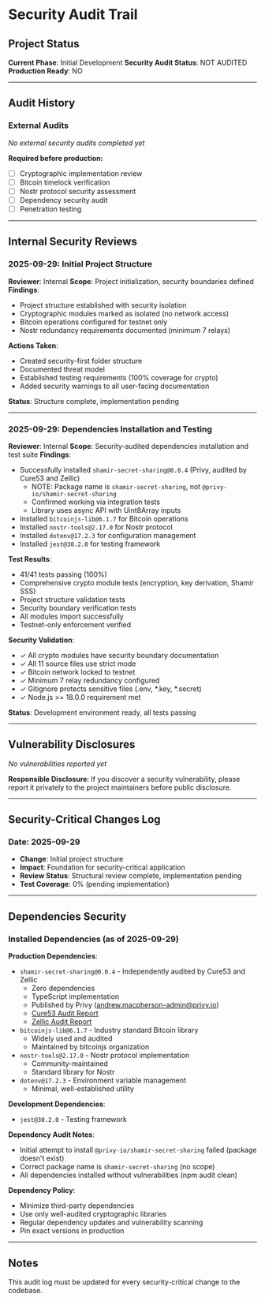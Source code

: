 # Security Audit Trail

## Project Status
**Current Phase**: Initial Development
**Security Audit Status**: NOT AUDITED
**Production Ready**: NO

---

## Audit History

### External Audits
*No external security audits completed yet*

**Required before production:**
- [ ] Cryptographic implementation review
- [ ] Bitcoin timelock verification
- [ ] Nostr protocol security assessment
- [ ] Dependency security audit
- [ ] Penetration testing

---

## Internal Security Reviews

### 2025-09-29: Initial Project Structure
**Reviewer**: Internal
**Scope**: Project initialization, security boundaries defined
**Findings**:
- Project structure established with security isolation
- Cryptographic modules marked as isolated (no network access)
- Bitcoin operations configured for testnet only
- Nostr redundancy requirements documented (minimum 7 relays)

**Actions Taken**:
- Created security-first folder structure
- Documented threat model
- Established testing requirements (100% coverage for crypto)
- Added security warnings to all user-facing documentation

**Status**: Structure complete, implementation pending

---

### 2025-09-29: Dependencies Installation and Testing
**Reviewer**: Internal
**Scope**: Security-audited dependencies installation and test suite
**Findings**:
- Successfully installed `shamir-secret-sharing@0.0.4` (Privy, audited by Cure53 and Zellic)
  - NOTE: Package name is `shamir-secret-sharing`, not `@privy-io/shamir-secret-sharing`
  - Confirmed working via integration tests
  - Library uses async API with Uint8Array inputs
- Installed `bitcoinjs-lib@6.1.7` for Bitcoin operations
- Installed `nostr-tools@2.17.0` for Nostr protocol
- Installed `dotenv@17.2.3` for configuration management
- Installed `jest@30.2.0` for testing framework

**Test Results**:
- 41/41 tests passing (100%)
- Comprehensive crypto module tests (encryption, key derivation, Shamir SSS)
- Project structure validation tests
- Security boundary verification tests
- All modules import successfully
- Testnet-only enforcement verified

**Security Validation**:
- ✓ All crypto modules have security boundary documentation
- ✓ All 11 source files use strict mode
- ✓ Bitcoin network locked to testnet
- ✓ Minimum 7 relay redundancy configured
- ✓ Gitignore protects sensitive files (.env, *.key, *.secret)
- ✓ Node.js >= 18.0.0 requirement met

**Status**: Development environment ready, all tests passing

---

## Vulnerability Disclosures
*No vulnerabilities reported yet*

**Responsible Disclosure**:
If you discover a security vulnerability, please report it privately to the project maintainers before public disclosure.

---

## Security-Critical Changes Log

### Date: 2025-09-29
- **Change**: Initial project structure
- **Impact**: Foundation for security-critical application
- **Review Status**: Structural review complete, implementation pending
- **Test Coverage**: 0% (pending implementation)

---

## Dependencies Security

### Installed Dependencies (as of 2025-09-29)

**Production Dependencies**:
- `shamir-secret-sharing@0.0.4` - Independently audited by Cure53 and Zellic
  - Zero dependencies
  - TypeScript implementation
  - Published by Privy (andrew.macpherson-admin@privy.io)
  - [Cure53 Audit Report](https://cure53.de/audit-report_privy-sss-library.pdf)
  - [Zellic Audit Report](https://github.com/Zellic/publications/blob/master/Privy_Shamir_Secret_Sharing_-_Zellic_Audit_Report.pdf)
- `bitcoinjs-lib@6.1.7` - Industry standard Bitcoin library
  - Widely used and audited
  - Maintained by bitcoinjs organization
- `nostr-tools@2.17.0` - Nostr protocol implementation
  - Community-maintained
  - Standard library for Nostr
- `dotenv@17.2.3` - Environment variable management
  - Minimal, well-established utility

**Development Dependencies**:
- `jest@30.2.0` - Testing framework

**Dependency Audit Notes**:
- Initial attempt to install `@privy-io/shamir-secret-sharing` failed (package doesn't exist)
- Correct package name is `shamir-secret-sharing` (no scope)
- All dependencies installed without vulnerabilities (npm audit clean)

**Dependency Policy**:
- Minimize third-party dependencies
- Use only well-audited cryptographic libraries
- Regular dependency updates and vulnerability scanning
- Pin exact versions in production

---

## Notes
This audit log must be updated for every security-critical change to the codebase.
